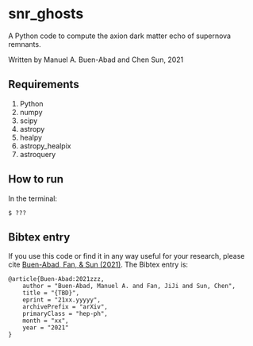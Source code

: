 # snr_ghosts
A Python code to compute the axion dark matter echo of supernova remnants.

Written by Manuel A. Buen-Abad and Chen Sun, 2021

Requirements
-----------------------------------------

1. Python  
2. numpy  
3. scipy  
4. astropy
5. healpy
6. astropy_healpix
7. astroquery

How to run
-----------------------------------------

In the terminal:

	$ ???

Bibtex entry
-----------------------------------------

If you use this code or find it in any way useful for your research, please cite [Buen-Abad, Fan, & Sun (2021)](https://arxiv.org/abs/21xx.yyyyy). The Bibtex entry is:

	@article{Buen-Abad:2021zzz,
	    author = "Buen-Abad, Manuel A. and Fan, JiJi and Sun, Chen",
	    title = "{TBD}",
	    eprint = "21xx.yyyyy",
	    archivePrefix = "arXiv",
	    primaryClass = "hep-ph",
	    month = "xx",
	    year = "2021"
	}
